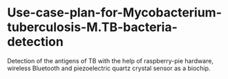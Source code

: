 # Use-case-plan-for-Mycobacterium-tuberculosis-M.TB-bacteria-detection
Detection of the antigens of TB with the help of raspberry-pie hardware, wireless Bluetooth and piezoelectric quartz crystal sensor as a biochip.
